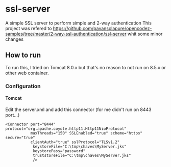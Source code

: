 # ssl-server
A simple SSL server to perform simple and 2-way authentication
This project was refered to https://github.com/pavansolapure/opencodez-samples/tree/master/2-way-ssl-authentication/ssl-server whit some
minor changes
## How to run
To run this, I tried on Tomcat 8.0.x but that's no reason to not run on 8.5.x or other web container.
### Configuration
#### Tomcat
Edit the server.xml and add this connector (for me didn't run on 8443 port...)

    <Connector port="8444" protocol="org.apache.coyote.http11.Http11NioProtocol"
               maxThreads="150" SSLEnabled="true" scheme="https" secure="true"
               clientAuth="true" sslProtocol="TLSv1.2"
                keystoreFile="C:\tmp\chaves\MyServer.jks"
                keystorePass="password"
                truststoreFile="C:\tmp\chaves\MyServer.jks"
                />
